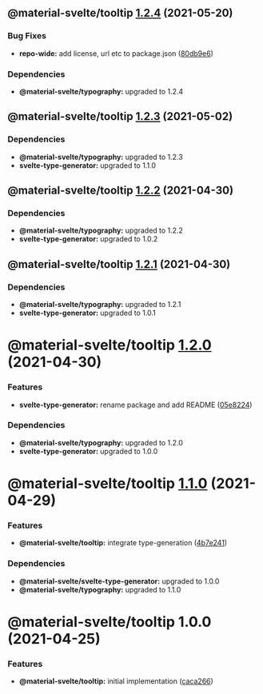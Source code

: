 ## @material-svelte/tooltip [1.2.4](https://github.com/material-svelte/material-svelte/compare/@material-svelte/tooltip@1.2.3...@material-svelte/tooltip@1.2.4) (2021-05-20)


### Bug Fixes

* **repo-wide:** add license, url etc to package.json ([80db9e6](https://github.com/material-svelte/material-svelte/commit/80db9e6d4258331e5847d5d30f9252b4d972fd9b))





### Dependencies

* **@material-svelte/typography:** upgraded to 1.2.4

## @material-svelte/tooltip [1.2.3](https://github.com/material-svelte/material-svelte/compare/@material-svelte/tooltip@1.2.2...@material-svelte/tooltip@1.2.3) (2021-05-02)





### Dependencies

* **@material-svelte/typography:** upgraded to 1.2.3
* **svelte-type-generator:** upgraded to 1.1.0

## @material-svelte/tooltip [1.2.2](https://github.com/material-svelte/material-svelte/compare/@material-svelte/tooltip@1.2.1...@material-svelte/tooltip@1.2.2) (2021-04-30)





### Dependencies

* **@material-svelte/typography:** upgraded to 1.2.2
* **svelte-type-generator:** upgraded to 1.0.2

## @material-svelte/tooltip [1.2.1](https://github.com/material-svelte/material-svelte/compare/@material-svelte/tooltip@1.2.0...@material-svelte/tooltip@1.2.1) (2021-04-30)





### Dependencies

* **@material-svelte/typography:** upgraded to 1.2.1
* **svelte-type-generator:** upgraded to 1.0.1

# @material-svelte/tooltip [1.2.0](https://github.com/material-svelte/material-svelte/compare/@material-svelte/tooltip@1.1.0...@material-svelte/tooltip@1.2.0) (2021-04-30)


### Features

* **svelte-type-generator:** rename package and add README ([05e8224](https://github.com/material-svelte/material-svelte/commit/05e8224fa6b1d6ec93c6b82ccf1bf0af3f2dc042))





### Dependencies

* **@material-svelte/typography:** upgraded to 1.2.0
* **svelte-type-generator:** upgraded to 1.0.0

# @material-svelte/tooltip [1.1.0](https://github.com/material-svelte/material-svelte/compare/@material-svelte/tooltip@1.0.0...@material-svelte/tooltip@1.1.0) (2021-04-29)


### Features

* **@material-svelte/tooltip:** integrate type-generation ([4b7e241](https://github.com/material-svelte/material-svelte/commit/4b7e24169ea29d665faaeb0a638a31bc3f9baecb))





### Dependencies

* **@material-svelte/svelte-type-generator:** upgraded to 1.0.0
* **@material-svelte/typography:** upgraded to 1.1.0

# @material-svelte/tooltip 1.0.0 (2021-04-25)


### Features

* **@material-svelte/tooltip:** initial implementation ([caca266](https://github.com/material-svelte/material-svelte/commit/caca2664206e498c75b9d7e35db3563d237b4180))
